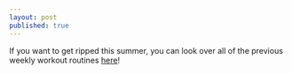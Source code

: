 ```yaml
---
layout: post
published: true
---
```

If you want to get ripped this summer, you can look over all of the previous weekly workout routines [here](https://drive.google.com/drive/folders/1UbDGxi_ZbRkMVQBrmcwu3tOIEKHVt2Uf?usp=sharing)!
